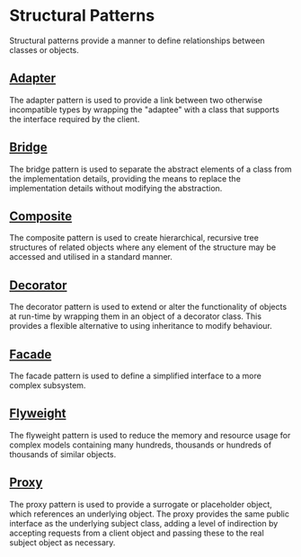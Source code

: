 # Structural Patterns
Structural patterns provide a manner to define relationships between classes or objects.
## [Adapter](./adapter)
The adapter pattern is used to provide a link between two otherwise incompatible types by wrapping the "adaptee" with a class that supports the interface required by the client.
## [Bridge](./bridge)
The bridge pattern is used to separate the abstract elements of a class from the implementation details, providing the means to replace the implementation details without modifying the abstraction.
## [Composite](./composite)
The composite pattern is used to create hierarchical, recursive tree structures of related objects where any element of the structure may be accessed and utilised in a standard manner.
## [Decorator](./decorator)
The decorator pattern is used to extend or alter the functionality of objects at run-time by wrapping them in an object of a decorator class. This provides a flexible alternative to using inheritance to modify behaviour.
## [Facade](./facade)
The facade pattern is used to define a simplified interface to a more complex subsystem.
## [Flyweight](./flyweight)
The flyweight pattern is used to reduce the memory and resource usage for complex models containing many hundreds, thousands or hundreds of thousands of similar objects.
## [Proxy](./proxy)
The proxy pattern is used to provide a surrogate or placeholder object, which references an underlying object. The proxy provides the same public interface as the underlying subject class, adding a level of indirection by accepting requests from a client object and passing these to the real subject object as necessary.
